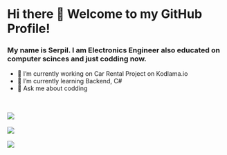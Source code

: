 # Hi there 👋 Welcome to my GitHub Profile!

### My name is Serpil. I am Electronics Engineer also educated on computer scinces and just codding now.

- 🔭 I’m currently working on Car Rental Project on Kodlama.io
- 🌱 I’m currently learning Backend, C#
- 💬 Ask me about codding

<br></br>
![](https://komarev.com/ghpvc/?username=SerpilTY&style=flat&label=Visits)
<br></br>
![](https://github-readme-stats.vercel.app/api/top-langs/?username=SerpilTY)
<br></br>
<img src="https://github-readme-stats.vercel.app/api?username=SerpilTY" />
